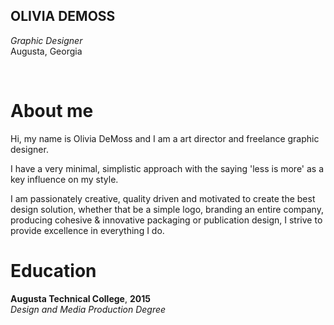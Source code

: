 ## OLIVIA DEMOSS
*Graphic Designer*  
Augusta, Georgia  

<br>

# About me
Hi, my name is Olivia DeMoss and I am a art director and freelance graphic designer.

I have a very minimal, simplistic approach with the saying 'less is more' as a key influence on my style.

I am passionately creative, quality driven and motivated to create the best design solution, whether that be a simple logo, branding an entire company, producing cohesive & innovative packaging or publication design, I strive to provide excellence in everything I do.  
  
# Education
**Augusta Technical College**, **2015**  
*Design and Media Production Degree*
